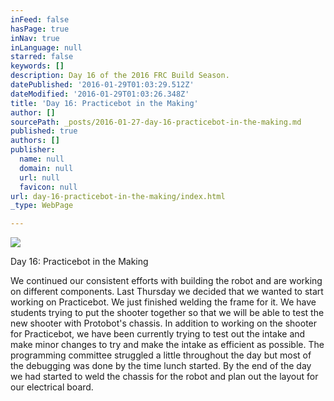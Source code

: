 ```yaml
---
inFeed: false
hasPage: true
inNav: true
inLanguage: null
starred: false
keywords: []
description: Day 16 of the 2016 FRC Build Season.
datePublished: '2016-01-29T01:03:29.512Z'
dateModified: '2016-01-29T01:03:26.348Z'
title: 'Day 16: Practicebot in the Making'
author: []
sourcePath: _posts/2016-01-27-day-16-practicebot-in-the-making.md
published: true
authors: []
publisher:
  name: null
  domain: null
  url: null
  favicon: null
url: day-16-practicebot-in-the-making/index.html
_type: WebPage

---
```

![](https://the-grid-user-content.s3-us-west-2.amazonaws.com/28a50394-d21a-4759-a57e-b1be42ca7793.JPG)

Day 16: Practicebot in the Making

We continued our consistent efforts with building the robot and are working on different components.  Last Thursday we decided that we wanted to start working on Practicebot. We just finished welding the frame for it. We have students trying to put the shooter together so that we will be able to test the new shooter with Protobot's chassis.  In addition to working on the shooter for Practicebot, we have been currently trying to test out the intake and make minor changes to try and make the intake as efficient as possible.  The programming committee struggled a little throughout the day but most of the debugging was done by the time lunch started.  By the end of the day we had started to weld the chassis for the robot and plan out the layout for our electrical board.